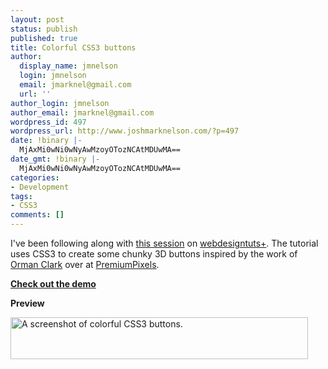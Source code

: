 ```yaml
---
layout: post
status: publish
published: true
title: Colorful CSS3 buttons
author:
  display_name: jmnelson
  login: jmnelson
  email: jmarknel@gmail.com
  url: ''
author_login: jmnelson
author_email: jmarknel@gmail.com
wordpress_id: 497
wordpress_url: http://www.joshmarknelson.com/?p=497
date: !binary |-
  MjAxMi0wNi0wNyAwMzoyOTozNCAtMDUwMA==
date_gmt: !binary |-
  MjAxMi0wNi0wNyAwMzoyOTozNCAtMDUwMA==
categories:
- Development
tags:
- CSS3
comments: []
---
```

<p>I've been following along with <a title="Link to session on webdesigntuts+ " href="http://webdesign.tutsplus.com/sessions/bringing-premium-pixels-to-life/">this session</a> on <a title="Link to webdesigntuts+" href="http://webdesign.tutsplus.com/">webdesigntuts+</a>. The tutorial uses CSS3 to create some chunky 3D buttons inspired by the work of <a title="Link to ormanclark.com" href="http://www.ormanclark.com/">Orman Clark</a> over at <a title="Link to Premium Pixels" href="http://www.premiumpixels.com/">PremiumPixels</a>.<strong> </strong></p>
<p><strong><a title="Link to CSS3 buttons demo." href="http://www.joshmarknelson.com/examples/buttons/#">Check out the demo</a></strong></p>
<p><strong>Preview</strong></p>
<p><img class="aligncenter size-full wp-image-499" title="www.joshmarknelson.com_examples_buttons_#" src="http://www.joshmarknelson.com/wp-content/uploads/2012/06/www.joshmarknelson.com_examples_buttons_.png" alt="A screenshot of colorful CSS3 buttons." width="476" height="67" /></p>
<p>&nbsp;</p>
<p><strong><br />
</strong></p>
